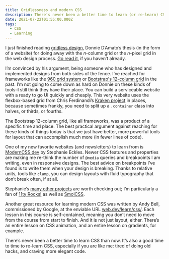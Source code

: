 ```yaml
---
title: Gridlessness and modern CSS
description: There’s never been a better time to learn (or re-learn) CSS.
date: 2021-07-22T01:55:00.000Z
tags:
  - CSS
  - Learning
---
```


I just finished reading [gridless.design](https://gridless.design/), Donnie D’Amato’s thesis (in the form of a website) for doing away with the <i>n</i>-column grid or the <i>n</i>-pixel grid in the web design process. [Go read it](https://gridless.design/), if you haven’t already.

I’m convinced by his argument, being someone who has designed and implemented designs from both sides of the fence. I’ve reached for frameworks like the [960 grid system](https://960.gs/) or [Bootstrap's 12-column grid](https://getbootstrap.com/docs/5.0/layout/grid/) in the past. I’m not going to come down as hard on Donnie on these kinds of tools&ndash;I still think they have their place. You can build a serviceable website with a ready to go UI quickly and cheaply. This very website uses the flexbox-based grid from Chris Ferdinandi’s [Kraken project](https://cferdinandi.github.io/kraken/components.html) in places, because sometimes frankly, you need to split up a <code>.container</code> class into halves, or thirds, or fourths.

The Bootstrap 12-column grid, like all frameworks, was a product of a specific time and place. The best practical argument against reaching for these kinds of things today is that we just have better, more powerful tools for layout that can accomplish much more (in fewer lines of code).

One of my new favorite websites (and newsletters) to learn from is [ModernCSS.dev](https://moderncss.dev/) by Stephanie Eckles. Newer CSS features and properties are making me re-think the number of <code>@media</code> queries and breakpoints I am writing, even in responsive designs. The best advice on breakpoints I’ve found is to write them when your design is breaking. Thanks to relative units, tools like <code>clamp</code>, you can design layouts with fluid typography that don’t break often, if at all.

Stephanie’s [many other projects](https://thinkdobecreate.com/links/) are worth checking out; I’m particularly a fan of [11ty Rocks!](https://11ty.rocks/) as well as [SmolCSS](https://smolcss.dev/).

Another great resource for learning modern CSS was written by Andy Bell, commissioned by Google, at the enviable URL [web.dev/learn/css/](https://web.dev/learn/css/). Each lesson in this course is self-contained, meaning you don’t need to move from the course from start to finish. And it is not just layout, either. There’s an entire lesson on CSS animation, and an entire lesson on gradients, for example.

There’s never been a better time to learn CSS than now. It’s also a good time to time to re-learn CSS, especially if you are like me: tired of doing old hacks, and craving more elegant code.
